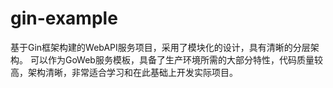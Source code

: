 # gin-example
基于Gin框架构建的WebAPI服务项目，采用了模块化的设计，具有清晰的分层架构。 可以作为GoWeb服务模板，具备了生产环境所需的大部分特性，代码质量较高，架构清晰，非常适合学习和在此基础上开发实际项目。
